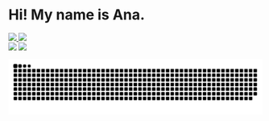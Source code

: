 <h1> Hi! My name is Ana. </h1>

<div>
  <a href="https://github.com/analinsq">
  <img height="180em" src="https://github-readme-stats.vercel.app/api?username=analinsq&show_icons=true&theme=react&include_all_commits=true&count_private=true"/>
  <img height="180em" src="https://github-readme-stats.vercel.app/api/top-langs/?username=analinsq&layout=compact&langs_count=7&theme=react" />
</div>
    
</div>
  <a href="https://www.instagram.com/analinsq/" target="_blank"><img src="https://img.shields.io/badge/-Instagram-%23E4405F?style=for-the-badge&logo=instagram&logoColor=white" target="_blank"></a>
  <a href="https://www.linkedin.com/in/ana-beatriz-silva-linhares-12a403222/" target="_blank"><img src="https://img.shields.io/badge/-LinkedIn-%230077B5?style=for-the-badge&logo=linkedin&logoColor=white" target="_blank"></a> 
 
  ![Snake animation](https://github.com/ellen2121/ellen2121/blob/output/github-contribution-grid-snake.svg)
 
</div>
 
